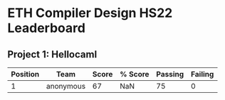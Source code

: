 # ETH Compiler Design HS22 Leaderboard

## Project 1: Hellocaml

| Position | Team | Score | % Score | Passing | Failing |
| --- | --- | --- | --- | --- | --- |
| 1| anonymous | 67 | NaN | 75 | 0 |


